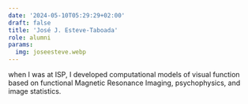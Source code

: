 ```yaml
---
date: '2024-05-10T05:29:29+02:00'
draft: false
title: 'José J. Esteve-Taboada'
role: alumni
params:
  img: joseesteve.webp
---
```


when I was at ISP, I developed computational models of visual function based on functional Magnetic Resonance Imaging, psychophysics, and image statistics.
